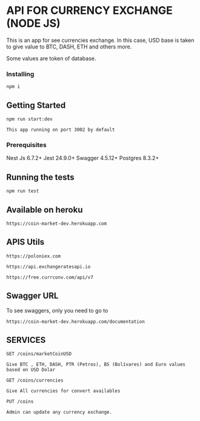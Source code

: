 # API FOR CURRENCY EXCHANGE (NODE JS)

This is an app for see currencies exchange. In this case, USD base is taken to give value to BTC, DASH, ETH and others more.

Some values are token of database.

### Installing

```
npm i
```

## Getting Started

```
npm run start:dev

This app running on port 3002 by default
```

### Prerequisites

Nest Js 6.7.2+
Jest 24.9.0+
Swagger 4.5.12+
Postgres 8.3.2+

## Running the tests

```
npm run test

```

## Available on heroku

```
https://coin-market-dev.herokuapp.com

```

## APIS Utils

```
https://poloniex.com

```

```
https://api.exchangeratesapi.io

```

```
https://free.currconv.com/api/v7

```

## Swagger URL

To see swaggers, only you need to go to 

```
https://coin-market-dev.herokuapp.com/documentation 

```

## SERVICES

```
GET /coins/marketCoinUSD

Give BTC , ETH, DASH, PTR (Petros), BS (Bolívares) and Euro values based on USD Dolar

```

```
GET /coins/currencies

Give All currencies for convert availables  

```

```
PUT /coins

Admin can update any currency exchange.

```


